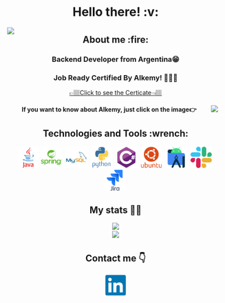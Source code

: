 <div align="center">
  <h1>Hello there! :v:</h>
</div>

<img src="https://user-images.githubusercontent.com/101826700/172954631-11a0eba7-4778-42e9-880d-19c9ac49d631.gif" width="500" style="float: left;" align="left"/>

<div align="center"> <h2>About me :fire:</h> </div>
  
<div id="aboutMe" align="center">
  <div><h3> Backend Developer from Argentina😁</h></div>
  <h3>Job Ready Certified By Alkemy! 🚀🚀🚀</h3>
  <a href="https://assets.alkemy.org/certificates/google-oauth2%7C101519425330864545258/2443d16e-58f7-4536-8fce-b6c94d6abcb4.pdf" target="_blank">👉🏽Click to see the Certicate👈🏽</a>
  <h4> If you want to know about Alkemy, just click on the image👉</h>
  <a href="https://www.alkemy.org/blog?p=qué-es-alkemy" target="_blank"> 
    <img src="https://user-images.githubusercontent.com/101826700/172942062-077d0893-9b23-43e3-834c-3de351713bcb.png" width="30" style="float: right;" align="center"/>
  <a/>
</div>
<div align="center"> <h2>Technologies and Tools :wrench: </h> </div>

<div align="center">
  <img src="https://github.com/devicons/devicon/blob/master/icons/java/java-original-wordmark.svg" title="Java" alt="Java" width="50" height="50"/>
  <img src="https://github.com/devicons/devicon/blob/master/icons/spring/spring-original-wordmark.svg" title="Spring" alt="Spring" width="50" height="50"/>&nbsp;
  <img src="https://github.com/devicons/devicon/blob/master/icons/mysql/mysql-original-wordmark.svg" title="MySQL"  alt="MySQL" width="50" height="50"/>&nbsp;
  <img src="https://github.com/devicons/devicon/blob/master/icons/python/python-original-wordmark.svg" title="Python"  alt="Python" width="50" height="50"/>&nbsp;
  <img src="https://github.com/devicons/devicon/blob/master/icons/csharp/csharp-original.svg" title="CSharp" alt="CSharp" width="50" height="50"/>&nbsp;
  <img src="https://github.com/devicons/devicon/blob/master/icons/ubuntu/ubuntu-plain-wordmark.svg" title="Ubuntu" alt="Ubuntu" width="50" height="50"/>&nbsp;
  <img src="https://github.com/devicons/devicon/blob/master/icons/androidstudio/androidstudio-original.svg" title="Android" alt="Android" width="50" height="50"/>&nbsp;
  <img src="https://github.com/devicons/devicon/blob/master/icons/slack/slack-original.svg" title="Slack" alt="Slack" width="50" height="50"/>&nbsp;
  <img src="https://github.com/devicons/devicon/blob/master/icons/jira/jira-original-wordmark.svg" title="Jira" alt="Jira" width="50" height="50"/>&nbsp;
</div>
  
<div align="center"> 
  <h2>My stats 🦸‍♂️</h>
</div>

<div align="center">
  <img src="http://github-readme-streak-stats.herokuapp.com?user=nicouema&theme=dark&background=000000">
</div>
<div align="center">
  <img src="https://github-readme-stats.vercel.app/api/top-langs/?username=nicouema&layout=compact&theme=vision-friendly-dark">
</div>

  
<div align="center"> 
  <h2>Contact me 👇</h>
</div>
  
<div id="contactsUrl" align="center">
  <a href="https://www.linkedin.com/in/nicol%C3%A1s-uema-2539181aa" target="_blank">
     <img src="https://github.com/devicons/devicon/blob/master/icons/linkedin/linkedin-original.svg" title="LinkedIn" alt="LinkedIn" width="50" height="50"/>
  <a/>
</div>

